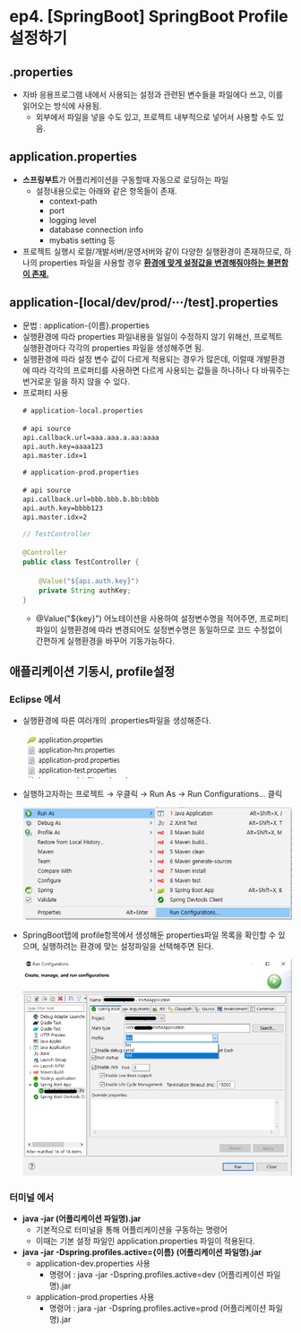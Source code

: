 # ep4. [SpringBoot] SpringBoot Profile 설정하기
## .properties
- 자바 응용프로그램 내에서 사용되는 설정과 관련된 변수들을 파일에다 쓰고, 이를 읽어오는 방식에 사용됨.
    - 외부에서 파일을 넣을 수도 있고, 프로젝트 내부적으로 넣어서 사용할 수도 있음.

## application.properties
 - **스프링부트**가 어플리케이션을 구동할때 자동으로 로딩하는 파일
    - 설정내용으로는 아래와 같은 항목들이 존재.
        - context-path
        - port
        - logging level
        - database connection info
        - mybatis setting 등
- 프로젝트 실행시 로컬/개발서버/운영서버와 같이 다양한 실행환경이 존재하므로, 하나의 properties 파일을 사용할 경우 <U>**환경에 맞게 설정값을 변경해줘야하는 불편함이 존재.**</U>

## application-[local/dev/prod/···/test].properties
- 문법 : application-{이름}.properties
- 실행환경에 따라 properties 파일내용을 일일이 수정하지 않기 위해선, 프로젝트 실행환경마다 각각의 properties 파일을 생성해주면 됨.
- 실행환경에 따라 설정 변수 값이 다르게 적용되는 경우가 많은데, 이럴때 개발환경에 따라 각각의 프로퍼티를 사용하면 다르게 사용되는 값들을 하나하나 다 바꿔주는 번거로운 일을 하지 않을 수 있다.
- 프로퍼티 사용
    ```properties
    # application-local.properties

    # api source
    api.callback.url=aaa.aaa.a.aa:aaaa
    api.auth.key=aaaa123
    api.master.idx=1
    ```
    ```properties
    # application-prod.properties

    # api source
    api.callback.url=bbb.bbb.b.bb:bbbb
    api.auth.key=bbbb123
    api.master.idx=2
    ```
    ```java
    // TestController

    @Controller
    public class TestController {
        
        @Value("${api.auth.key}")
        private String authKey;
    }
    ```
    - @Value("${key}") 어노테이션을 사용하여 설정변수명을 적어주면, 프로퍼티 파일이 실행환경에 따라 변경되어도 설정변수명은 동일하므로 코드 수정없이 간편하게 실행환경을 바꾸어 기동가능하다.

## 애플리케이션 기동시, profile설정

### **Eclipse 에서**
- 실행환경에 따른 여러개의 .properties파일을 생성해준다.

    <img src="../image/4-1.png">

- 실행하고자하는 프로젝트 → 우클릭 → Run As → Run Configurations... 클릭
    
    <img src="../image/4-2.png">

- SpringBoot탭에 profile항목에서 생성해둔 properties파일 목록을 확인할 수 있으며, 실행하려는 환경에 맞는 설정파일을 선택해주면 된다.
    
    <img src="../image/4-3.png">

### **터미널 에서**
- **java -jar (어플리케이션 파일명).jar**
    - 기본적으로 터미널을 통해 어플리케이션을 구동하는 명령어
    - 이때는 기본 설정 파일인 application.properties 파일이 적용된다. 
- **java -jar -Dspring.profiles.active={이름} (어플리케이션 파일명).jar**
    - application-dev.properties 사용
        - 명령어 : java -jar -Dspring.profiles.active=dev (어플리케이션 파일명).jar
    - application-prod.properties 사용
        - 명령어 : jara -jar -Dspring.profiles.active=prod (어플리케이션 파일명).jar
